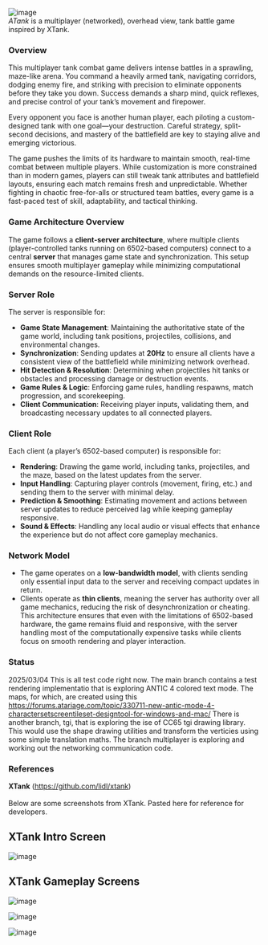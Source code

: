 ![image](https://github.com/user-attachments/assets/f503f1a6-baa2-4f9d-b0d1-b4644e7ae84c)
\
*ATank* is a multiplayer (networked), overhead view, tank battle game inspired by XTank.

### Overview
This multiplayer tank combat game delivers intense battles in a sprawling, maze-like arena. You command a heavily armed tank, navigating corridors, dodging enemy fire, and striking with precision to eliminate opponents before they take you down. Success demands a sharp mind, quick reflexes, and precise control of your tank’s movement and firepower.

Every opponent you face is another human player, each piloting a custom-designed tank with one goal—your destruction. Careful strategy, split-second decisions, and mastery of the battlefield are key to staying alive and emerging victorious.

The game pushes the limits of its hardware to maintain smooth, real-time combat between multiple players. While customization is more constrained than in modern games, players can still tweak tank attributes and battlefield layouts, ensuring each match remains fresh and unpredictable. Whether fighting in chaotic free-for-alls or structured team battles, every game is a fast-paced test of skill, adaptability, and tactical thinking.

### Game Architecture Overview
The game follows a **client-server architecture**, where multiple clients (player-controlled tanks running on 6502-based computers) connect to a central **server** that manages game state and synchronization. This setup ensures smooth multiplayer gameplay while minimizing computational demands on the resource-limited clients.

### Server Role
The server is responsible for:

- **Game State Management**: Maintaining the authoritative state of the game world, including tank positions, projectiles, collisions, and environmental changes.
- **Synchronization**: Sending updates at **20Hz** to ensure all clients have a consistent view of the battlefield while minimizing network overhead.
- **Hit Detection & Resolution**: Determining when projectiles hit tanks or obstacles and processing damage or destruction events.
- **Game Rules & Logic**: Enforcing game rules, handling respawns, match progression, and scorekeeping.
- **Client Communication**: Receiving player inputs, validating them, and broadcasting necessary updates to all connected players.
### Client Role
Each client (a player’s 6502-based computer) is responsible for:

- **Rendering**: Drawing the game world, including tanks, projectiles, and the maze, based on the latest updates from the server.
- **Input Handling**: Capturing player controls (movement, firing, etc.) and sending them to the server with minimal delay.
- **Prediction & Smoothing**: Estimating movement and actions between server updates to reduce perceived lag while keeping gameplay responsive.
- **Sound & Effects**: Handling any local audio or visual effects that enhance the experience but do not affect core gameplay mechanics.
### Network Model
- The game operates on a **low-bandwidth model**, with clients sending only essential input data to the server and receiving compact updates in return.
- Clients operate as **thin clients**, meaning the server has authority over all game mechanics, reducing the risk of desynchronization or cheating.
This architecture ensures that even with the limitations of 6502-based hardware, the game remains fluid and responsive, with the server handling most of the computationally expensive tasks while clients focus on smooth rendering and player interaction.

### Status
2025/03/04
This is all test code right now. The main branch contains a test rendering implementatio that is exploring ANTIC 4 colored text mode. The maps, for which, are created using this https://forums.atariage.com/topic/330711-new-antic-mode-4-charactersetscreentileset-designtool-for-windows-and-mac/
There is another branch, tgi, that is exploring the ise of CC65 tgi drawing library.  This would use the shape drawing utilities and transform the verticies using some simple translation maths.
The branch multiplayer is exploring and working out the networking communication code.

### References
**XTank** (https://github.com/lidl/xtank)  \
\
Below are some screenshots from XTank.  Pasted here for reference for developers.
## XTank Intro Screen
![image](https://github.com/user-attachments/assets/24b5e593-c668-4570-af53-64c8fae8151c)
## XTank Gameplay Screens
![image](https://github.com/user-attachments/assets/b65c6f96-78e3-4b8a-a55d-edcc2f54a9ad)

![image](https://github.com/user-attachments/assets/2b850b1c-375b-4b73-aba2-b7328edf1f27)

![image](https://github.com/user-attachments/assets/25c20a9e-7f8e-4ebb-a768-30b0baa0f184)




